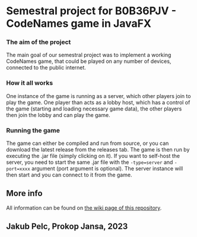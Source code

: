 # Semestral project for B0B36PJV - CodeNames game in JavaFX

### The aim of the project
The main goal of our semestral project was to implement a working CodeNames game, that could be played on any number of devices, connected to the public internet.

### How it all works 
One instance of the game is running as a server, which other players join to play the game. One player than acts as a lobby host, which has a control of the game (starting and loading necessary game data), the other players then join the lobby and can play the game.

### Running the game
The game can either be compiled and run from source, or you can download the latest release from the releases tab. The game is then run by executing the .jar file (simply clicking on it).
If you want to self-host the server, you need to start the same .jar file with the `-type=server` and `-port=xxxx` argument (port argument is optional). The server instance will then start and you can connect to it from the game.

## More info
All information can be found on [the wiki page of this repository](https://github.com/kubakubakuba/CodeNames/wiki).

## Jakub Pelc, Prokop Jansa, 2023